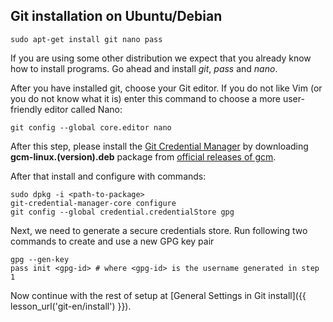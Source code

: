 ## Git installation on Ubuntu/Debian

```console
sudo apt-get install git nano pass
```

If you are using some other distribution we expect that you already know
how to install programs. Go ahead and install *git*, *pass* and *nano*.

After you have installed git, choose your Git editor.
If you do not like Vim (or you do not know what it is)
enter this command to choose a more user-friendly editor called Nano:

```console
git config --global core.editor nano
```

After this step, please install the [Git Credential Manager](https://github.com/GitCredentialManager/git-credential-manager) by downloading **gcm-linux.(version).deb** package from [official releases of gcm](https://github.com/GitCredentialManager/git-credential-manager/releases/latest).

After that install and configure with commands:

```console
sudo dpkg -i <path-to-package>
git-credential-manager-core configure
git config --global credential.credentialStore gpg
```

Next, we need to generate a secure credentials store. Run following two commands to create and use a new GPG key pair 

```console
gpg --gen-key
pass init <gpg-id> # where <gpg-id> is the username generated in step 1
```

Now continue with the rest of setup at [General Settings in Git install]({{ lesson_url('git-en/install') }}).
